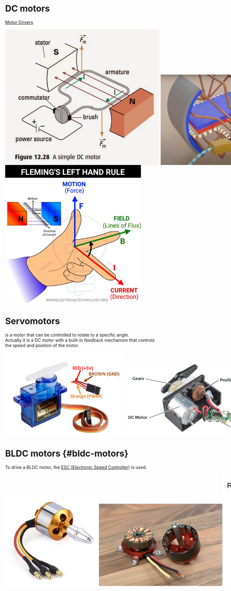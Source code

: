 # DC motors
[Motor Drivers](motor_drivers.md)

<div style="display: flex; align-items: flex-end;">
  <img src="../../images/electronics/dc_motor_working_principle.jpg" alt="DC brushed motor" width="500">  
  &nbsp; &nbsp;
  <img src="../../images/electronics/dc_brushed_motor.jpg" alt="Working principle of DC brushed motor" width="440">  
</div>

<img src="../../images/electronics/flemming_left_hand_rule.png" alt="DC brushed motor" width="440">  

# Servomotors
is a motor that can be controlled to rotate to a specific angle.  
Actually it is a DC motor with a built-in feedback mechanism that controls the speed and position of the motor.  

<div style="display: flex; align-items: flex-end;">
  <img src="../../images/electronics/servomotor.png" alt="Servo motor">  
  &nbsp; &nbsp;
  <img src="../../images/electronics/servo_parts.jpg" alt="Servo motor components" width="500">  
</div>

# BLDC motors {#bldc-motors}
To drive a BLDC motor, the [ESC (Electronic Speed Controller)](motor_drivers.md/#bldc-motor-drivers) is used.

<div style="display: flex; align-items: flex-end;">
  <img src="../../images/electronics/bldc_motor.jpg" alt="BLDC motor" width="300"> 
  &nbsp; &nbsp;
  <img src="../../images/electronics/bldc_motor_disassembled.jpg" alt="BLDC motor disassembled" width="400">  
  <img src="../../images/electronics/bldc_motor_working_principle.gif" alt="BLDC motor disassembled" width="400">  
</div>
